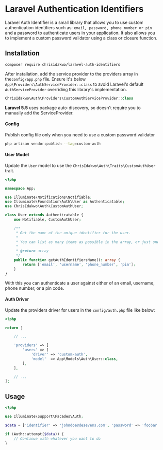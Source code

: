 # Laravel Authentication Identifiers
Laravel Auth Identifier is a small library that allows you to use custom authentication identifiers such as: `email, password, phone_number or pin` and a password to authenticate users in your application. It also allows you to implement a custom password validator using a class or closure function.


Installation
------------
```bash
composer require chrisidakwo/laravel-auth-identifiers
```

After installation, add the service provider to the providers array in the``config/app.php`` file. Ensure it's below ``App\Providers\AuthServiceProvider::class`` to avoid Laravel's default ```AuthServiceProvider``` overriding this library's implementation.

```php
ChrisIdakwo\Auth\Providers\CustomAuthServiceProvider::class
```

**Laravel 5.5** uses package auto-discovery, so doesn't require you to manually add the ServiceProvider.

#### Config
Publish config file only when you need to use a custom password validator

```bash
php artisan vendor:publish --tag=custom-auth
```

#### User Model
Update the ``User`` model to use the ``ChrisIdakwo\Auth\Traits\CustomAuthUser`` trait.

```php
<?php

namespace App;

use Illuminate\Notifications\Notifiable;
use Illuminate\Foundation\Auth\User as Authenticatable;
use ChrisIdakwo\Auth\CustomAuthUser;

class User extends Authenticatable {
    use Notifiable, CustomAuthUser;

    /**
     * Get the name of the unique identifier for the user.
     * 
     * You can list as many items as possible in the array, or just one item.
     *
     * @return array
     */
    public function getAuthIdentifiersName(): array {
        return ['email', 'username', 'phone_number', 'pin'];
    }
}
```

With this you can authenticate a user against either of an email, username, phone number, or a pin code.

#### Auth Driver
 Update the providers driver for users in the ``config/auth.php`` file like below:
```php
<?php

return [

    // ...

    'providers' => [
        'users' => [
            'driver' => 'custom-auth',
            'model'  => App\Models\Auth\User::class,
        ],
    ],

    // ...
];
```

Usage
------------
```php
<?php

use Illuminate\Support\Facades\Auth;

$data = ['identifier' => 'johndoe@desevens.com', 'password' => 'foobar'];

if (Auth::attempt($data)) {
    // Continue with whatever you want to do
}
```

